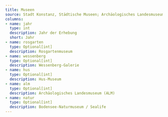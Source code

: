 ```yaml
---
title: Museen
source: Stadt Konstanz, Städtische Museen; Archäologisches Landesmuseum Baden-Württemberg
columns:
- name: jahr
  type: int
  description: Jahr der Erhebung
  short: Jahr
- name: rosgarten
  type: Optional[int]
  description: Rosgartenmuseum
- name: wessenberg
  type: Optional[int]
  description: Wessenberg-Galerie
- name: hus
  type: Optional[int]
  description: Hus-Museum
- name: alm
  type: Optional[int]
  description: Archäologisches Landesmuseum (ALM)
- name: natur
  type: Optional[int]
  description: Bodensee-Naturmuseum / Sealife
---
```

